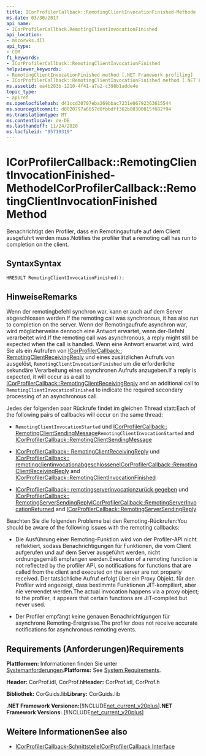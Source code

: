 ```yaml
---
title: ICorProfilerCallback::RemotingClientInvocationFinished-Methode
ms.date: 03/30/2017
api_name:
- ICorProfilerCallback.RemotingClientInvocationFinished
api_location:
- mscorwks.dll
api_type:
- COM
f1_keywords:
- ICorProfilerCallback::RemotingClientInvocationFinished
helpviewer_keywords:
- RemotingClientInvocationFinished method [.NET Framework profiling]
- ICorProfilerCallback::RemotingClientInvocationFinished method [.NET Framework profiling]
ms.assetid: ea4b283b-1210-4f41-a7a2-c398b1adde4e
topic_type:
- apiref
ms.openlocfilehash: d41ccd30707eba269bbac7231e06792363615544
ms.sourcegitcommit: d8020797a6657d0fbbdff362b80300815f682f94
ms.translationtype: MT
ms.contentlocale: de-DE
ms.lasthandoff: 11/24/2020
ms.locfileid: "95719319"
---
```

# <a name="icorprofilercallbackremotingclientinvocationfinished-method"></a><span data-ttu-id="33be4-102">ICorProfilerCallback::RemotingClientInvocationFinished-Methode</span><span class="sxs-lookup"><span data-stu-id="33be4-102">ICorProfilerCallback::RemotingClientInvocationFinished Method</span></span>

<span data-ttu-id="33be4-103">Benachrichtigt den Profiler, dass ein Remotingaufrufe auf dem Client ausgeführt werden muss.</span><span class="sxs-lookup"><span data-stu-id="33be4-103">Notifies the profiler that a remoting call has run to completion on the client.</span></span>  
  
## <a name="syntax"></a><span data-ttu-id="33be4-104">Syntax</span><span class="sxs-lookup"><span data-stu-id="33be4-104">Syntax</span></span>  
  
```cpp  
HRESULT RemotingClientInvocationFinished();  
```  
  
## <a name="remarks"></a><span data-ttu-id="33be4-105">Hinweise</span><span class="sxs-lookup"><span data-stu-id="33be4-105">Remarks</span></span>  

 <span data-ttu-id="33be4-106">Wenn der remotingbefehl synchron war, kann er auch auf dem Server abgeschlossen werden.</span><span class="sxs-lookup"><span data-stu-id="33be4-106">If the remoting call was synchronous, it has also run to completion on the server.</span></span> <span data-ttu-id="33be4-107">Wenn der Remotingaufrufe asynchron war, wird möglicherweise dennoch eine Antwort erwartet, wenn der-Befehl verarbeitet wird.</span><span class="sxs-lookup"><span data-stu-id="33be4-107">If the remoting call was asynchronous, a reply might still be expected when the call is handled.</span></span> <span data-ttu-id="33be4-108">Wenn eine Antwort erwartet wird, wird Sie als ein Aufrufen von [ICorProfilerCallback:: RemotingClientReceivingReply](icorprofilercallback-remotingclientreceivingreply-method.md) und eines zusätzlichen Aufrufs von ausgelöst, `RemotingClientInvocationFinished` um die erforderliche sekundäre Verarbeitung eines asynchronen Aufrufs anzugeben.</span><span class="sxs-lookup"><span data-stu-id="33be4-108">If a reply is expected, it will occur as a call to [ICorProfilerCallback::RemotingClientReceivingReply](icorprofilercallback-remotingclientreceivingreply-method.md) and an additional call to `RemotingClientInvocationFinished` to indicate the required secondary processing of an asynchronous call.</span></span>  
  
 <span data-ttu-id="33be4-109">Jedes der folgenden paar Rückrufe findet im gleichen Thread statt:</span><span class="sxs-lookup"><span data-stu-id="33be4-109">Each of the following pairs of callbacks will occur on the same thread:</span></span>  
  
- <span data-ttu-id="33be4-110">`RemotingClientInvocationStarted` und [ICorProfilerCallback:: RemotingClientSendingMessage](icorprofilercallback-remotingclientsendingmessage-method.md)</span><span class="sxs-lookup"><span data-stu-id="33be4-110">`RemotingClientInvocationStarted` and [ICorProfilerCallback::RemotingClientSendingMessage](icorprofilercallback-remotingclientsendingmessage-method.md)</span></span>  
  
- <span data-ttu-id="33be4-111">[ICorProfilerCallback:: RemotingClientReceivingReply](icorprofilercallback-remotingclientreceivingreply-method.md) und [ICorProfilerCallback:: remotingclientinvocationabgeschlossene](icorprofilercallback-remotingclientinvocationfinished-method.md)</span><span class="sxs-lookup"><span data-stu-id="33be4-111">[ICorProfilerCallback::RemotingClientReceivingReply](icorprofilercallback-remotingclientreceivingreply-method.md) and [ICorProfilerCallback::RemotingClientInvocationFinished](icorprofilercallback-remotingclientinvocationfinished-method.md)</span></span>  
  
- <span data-ttu-id="33be4-112">[ICorProfilerCallback:: remotingserverinvocationzurück gegeben](icorprofilercallback-remotingserverinvocationreturned-method.md) und [ICorProfilerCallback:: RemotingServerSendingReply](icorprofilercallback-remotingserversendingreply-method.md)</span><span class="sxs-lookup"><span data-stu-id="33be4-112">[ICorProfilerCallback::RemotingServerInvocationReturned](icorprofilercallback-remotingserverinvocationreturned-method.md) and [ICorProfilerCallback::RemotingServerSendingReply](icorprofilercallback-remotingserversendingreply-method.md)</span></span>  
  
 <span data-ttu-id="33be4-113">Beachten Sie die folgenden Probleme bei den Remoting-Rückrufen:</span><span class="sxs-lookup"><span data-stu-id="33be4-113">You should be aware of the following issues with the remoting callbacks:</span></span>  
  
- <span data-ttu-id="33be4-114">Die Ausführung einer Remoting-Funktion wird von der Profiler-API nicht reflektiert, sodass Benachrichtigungen für Funktionen, die vom Client aufgerufen und auf dem Server ausgeführt werden, nicht ordnungsgemäß empfangen werden.</span><span class="sxs-lookup"><span data-stu-id="33be4-114">Execution of a remoting function is not reflected by the profiler API, so notifications for functions that are called from the client and executed on the server are not properly received.</span></span> <span data-ttu-id="33be4-115">Der tatsächliche Aufruf erfolgt über ein Proxy Objekt. für den Profiler wird angezeigt, dass bestimmte Funktionen JIT-kompiliert, aber nie verwendet werden.</span><span class="sxs-lookup"><span data-stu-id="33be4-115">The actual invocation happens via a proxy object; to the profiler, it appears that certain functions are JIT-compiled but never used.</span></span>  
  
- <span data-ttu-id="33be4-116">Der Profiler empfängt keine genauen Benachrichtigungen für asynchrone Remoting-Ereignisse.</span><span class="sxs-lookup"><span data-stu-id="33be4-116">The profiler does not receive accurate notifications for asynchronous remoting events.</span></span>  
  
## <a name="requirements"></a><span data-ttu-id="33be4-117">Requirements (Anforderungen)</span><span class="sxs-lookup"><span data-stu-id="33be4-117">Requirements</span></span>  

 <span data-ttu-id="33be4-118">**Plattformen:** Informationen finden Sie unter [Systemanforderungen](../../get-started/system-requirements.md).</span><span class="sxs-lookup"><span data-stu-id="33be4-118">**Platforms:** See [System Requirements](../../get-started/system-requirements.md).</span></span>  
  
 <span data-ttu-id="33be4-119">**Header:** CorProf.idl, CorProf.h</span><span class="sxs-lookup"><span data-stu-id="33be4-119">**Header:** CorProf.idl, CorProf.h</span></span>  
  
 <span data-ttu-id="33be4-120">**Bibliothek:** CorGuids.lib</span><span class="sxs-lookup"><span data-stu-id="33be4-120">**Library:** CorGuids.lib</span></span>  
  
 <span data-ttu-id="33be4-121">**.NET Framework Versionen:**[!INCLUDE[net_current_v20plus](../../../../includes/net-current-v20plus-md.md)]</span><span class="sxs-lookup"><span data-stu-id="33be4-121">**.NET Framework Versions:** [!INCLUDE[net_current_v20plus](../../../../includes/net-current-v20plus-md.md)]</span></span>  
  
## <a name="see-also"></a><span data-ttu-id="33be4-122">Weitere Informationen</span><span class="sxs-lookup"><span data-stu-id="33be4-122">See also</span></span>

- [<span data-ttu-id="33be4-123">ICorProfilerCallback-Schnittstelle</span><span class="sxs-lookup"><span data-stu-id="33be4-123">ICorProfilerCallback Interface</span></span>](icorprofilercallback-interface.md)
